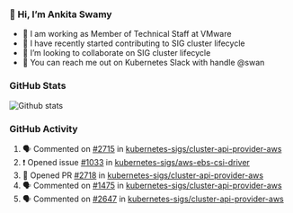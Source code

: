 ### 👋 Hi, I’m Ankita Swamy 

- 💼 I am working as Member of Technical Staff at VMware
- 👀 I have recently started contributing to SIG cluster lifecycle 
- 💞️ I’m looking to collaborate on SIG cluster lifecycle
- 💬 You can reach me out on Kubernetes Slack with handle @swan

### GitHub Stats
![Github stats](https://github-readme-stats.vercel.app/api?username=Ankitasw&count_private=true&show_icons=true&theme=tokyonight)

### GitHub Activity 
<!--START_SECTION:activity-->
1. 🗣 Commented on [#2715](https://github.com/kubernetes-sigs/cluster-api-provider-aws/issues/2715) in [kubernetes-sigs/cluster-api-provider-aws](https://github.com/kubernetes-sigs/cluster-api-provider-aws)
2. ❗️ Opened issue [#1033](https://github.com/kubernetes-sigs/aws-ebs-csi-driver/issues/1033) in [kubernetes-sigs/aws-ebs-csi-driver](https://github.com/kubernetes-sigs/aws-ebs-csi-driver)
3. 💪 Opened PR [#2718](https://github.com/kubernetes-sigs/cluster-api-provider-aws/pull/2718) in [kubernetes-sigs/cluster-api-provider-aws](https://github.com/kubernetes-sigs/cluster-api-provider-aws)
4. 🗣 Commented on [#1475](https://github.com/kubernetes-sigs/cluster-api-provider-aws/issues/1475) in [kubernetes-sigs/cluster-api-provider-aws](https://github.com/kubernetes-sigs/cluster-api-provider-aws)
5. 🗣 Commented on [#2647](https://github.com/kubernetes-sigs/cluster-api-provider-aws/issues/2647) in [kubernetes-sigs/cluster-api-provider-aws](https://github.com/kubernetes-sigs/cluster-api-provider-aws)
<!--END_SECTION:activity-->
